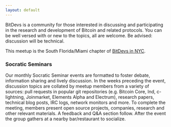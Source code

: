 ```yaml
---
layout: default
---
```


BitDevs is a community for those interested in discussing and participating in
the research and development of Bitcoin and related protocols. You can be well
versed with or new to the topics, all are welcome. Be advised: discussion will
be technical.

This meetup is the South Florida/Miami chapter of [BitDevs in NYC](www.bitdevs.org). 

### Socratic Seminars

Our monthly Socratic Seminar events are formatted to foster debate, information
sharing and lively discussion. In the weeks preceding the event, discussion
topics are collated by meetup members from a variety of sources: pull requests
in popular git repositories (e.g. Bitcoin Core, lnd, c-lightning, Joinmarket,
Elements Alpha and Electrum), research papers, technical blog posts, IRC logs,
network monitors and more. To complete the meeting, members present open source
projects, companies, research and other relevant materials. A feedback and Q&A
section follow. After the event the group gathers at a nearby bar/restaurant to
socialize.


